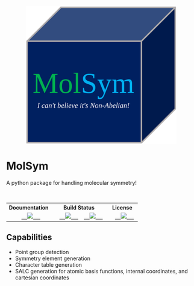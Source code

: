 <p align="center">
  <img src="molsym.png" width="400" alt=""/>
</p>

# MolSym
A python package for handling molecular symmetry!
<table align="center">
  <tr>
    <th>Documentation</th>
    <th>Build Status</th>
    <th>License</th>
  </tr>
  <tr>
    <td align="center">
      <a href=https://FermiQC.github.io/Fermi.jl/dev>
      <img src=https://img.shields.io/badge/docs-dev-blue.svg>
      </a> 
    </td>
    <td align="center">
      <a href=https://github.com/FermiQC/Fermi.jl/actions/workflows/CI.yml>
      <img src=https://github.com/FermiQC/Fermi.jl/actions/workflows/CI.yml/badge.svg>
      </a> 
      <a href=https://codecov.io/gh/FermiQC/Fermi.jl>
      <img src=https://codecov.io/gh/FermiQC/Fermi.jl/branch/master/graph/badge.svg?token=EWRG6Q7FK9>
      </a> 
    </td>
    <td align="center">
      <a href=https://github.com/FermiQC/Fermi.jl/blob/master/LICENSE>
      <img src=https://img.shields.io/badge/License-MIT-blue.svg>
      </a>
    </td>
  </tr>
</table>

## Capabilities
- Point group detection
- Symmetry element generation
- Character table generation
- SALC generation for atomic basis functions, internal coordinates, and cartesian coordinates
